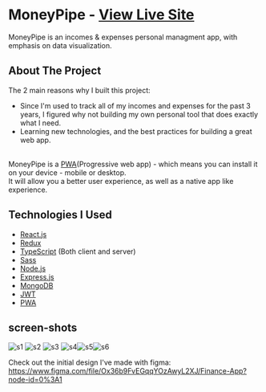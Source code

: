 # MoneyPipe - <a href="https://moneypipe.herokuapp.com/">View Live Site</a>

MoneyPipe is an incomes & expenses personal managment app, with emphasis on data visualization.
<br>



## About The Project
The 2 main reasons why I built this project:
* Since I'm used to track all of my incomes and expenses for the past 3 years, I figured why not building my own personal tool that does exactly what I need.
* Learning new technologies, and the best practices for building a great web app.

<br>
MoneyPipe is a <a href="https://web.dev/progressive-web-apps/">PWA</a>(Progressive web app) - which means you can install it on your device - mobile or desktop.
<br>
It will allow you a better user experience, as well as a native app like experience.


## Technologies I Used

* [React.js](https://reactjs.org/)
* [Redux](https://redux.js.org/)
* [TypeScript](https://www.typescriptlang.org/) (Both client and server)
* [Sass](https://sass-lang.com/)
* [Node.js](https://nodejs.org/en/)
* [Express.js](https://expressjs.com/)
* [MongoDB](https://www.mongodb.com/)
* [JWT](https://jwt.io/)
* [PWA](https://web.dev/progressive-web-apps/)



## screen-shots
![s1](https://user-images.githubusercontent.com/85071405/147366342-f2dedf7d-a8ac-440e-b5f3-aa38e820aa4d.jpg)
![s2](https://user-images.githubusercontent.com/85071405/147366347-31b5e0b7-64d2-410a-b7eb-9ff2a645f5c8.jpg)
![s3](https://user-images.githubusercontent.com/85071405/147366358-4e831c12-83ec-429a-a3a0-51ab6bded818.jpg)
![s4](https://user-images.githubusercontent.com/85071405/147366367-d1fba11d-0b74-4956-b789-6108df80ee1e.jpg)![s5](https://user-images.githubusercontent.com/85071405/147366370-7a39498d-6cb3-4460-ad07-699fd2451e06.jpg)![s6](https://user-images.githubusercontent.com/85071405/147366373-6b451a15-f942-4549-ad41-b6cb448fe48a.jpg)

Check out the initial design I've made with figma:\
https://www.figma.com/file/Ox36b9FvEGqqYOzAwyL2XJ/Finance-App?node-id=0%3A1
